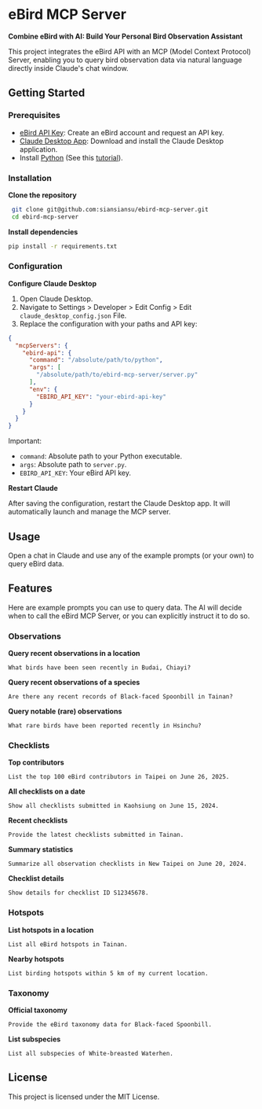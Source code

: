 # eBird MCP Server

**Combine eBird with AI: Build Your Personal Bird Observation Assistant**

This project integrates the eBird API with an MCP (Model Context Protocol) Server, enabling you to query bird observation data via natural language directly inside Claude's chat window.

## Getting Started

### Prerequisites

- [eBird API Key](https://ebird.org/api/keygen): Create an eBird account and request an API key.
- [Claude Desktop App](https://claude.ai/download): Download and install the Claude Desktop application.
- Install [Python](https://www.python.org/downloads/) (See this [tutorial](https://pythontest.com/python/installing-python-3-11/)).

### Installation

**Clone the repository**

```bash
 git clone git@github.com:siansiansu/ebird-mcp-server.git
 cd ebird-mcp-server
```

**Install dependencies**

```bash
pip install -r requirements.txt
```

### Configuration

**Configure Claude Desktop**

1. Open Claude Desktop.
2. Navigate to Settings > Developer > Edit Config > Edit `claude_desktop_config.json` File.
3. Replace the configuration with your paths and API key:

```json
{
  "mcpServers": {
    "ebird-api": {
      "command": "/absolute/path/to/python",
      "args": [
        "/absolute/path/to/ebird-mcp-server/server.py"
      ],
      "env": {
        "EBIRD_API_KEY": "your-ebird-api-key"
      }
    }
  }
}
```

Important:
- `command`: Absolute path to your Python executable.
- `args`: Absolute path to `server.py`.
- `EBIRD_API_KEY`: Your eBird API key.

**Restart Claude**

After saving the configuration, restart the Claude Desktop app. It will automatically launch and manage the MCP server.

## Usage

Open a chat in Claude and use any of the example prompts (or your own) to query eBird data.

## Features

Here are example prompts you can use to query data. The AI will decide when to call the eBird MCP Server, or you can explicitly instruct it to do so.

### Observations

**Query recent observations in a location**

```
What birds have been seen recently in Budai, Chiayi?
```

**Query recent observations of a species**

```
Are there any recent records of Black-faced Spoonbill in Tainan?
```

**Query notable (rare) observations**

```
What rare birds have been reported recently in Hsinchu?
```

### Checklists

**Top contributors**

```
List the top 100 eBird contributors in Taipei on June 26, 2025.
```

**All checklists on a date**

```
Show all checklists submitted in Kaohsiung on June 15, 2024.
```

**Recent checklists**

```
Provide the latest checklists submitted in Tainan.
```

**Summary statistics**

```
Summarize all observation checklists in New Taipei on June 20, 2024.
```

**Checklist details**

```
Show details for checklist ID S12345678.
```

### Hotspots

**List hotspots in a location**

```
List all eBird hotspots in Tainan.
```

**Nearby hotspots**

```
List birding hotspots within 5 km of my current location.
```

### Taxonomy

**Official taxonomy**

```
Provide the eBird taxonomy data for Black-faced Spoonbill.
```

**List subspecies**

```
List all subspecies of White-breasted Waterhen.
```

## License

This project is licensed under the MIT License.
